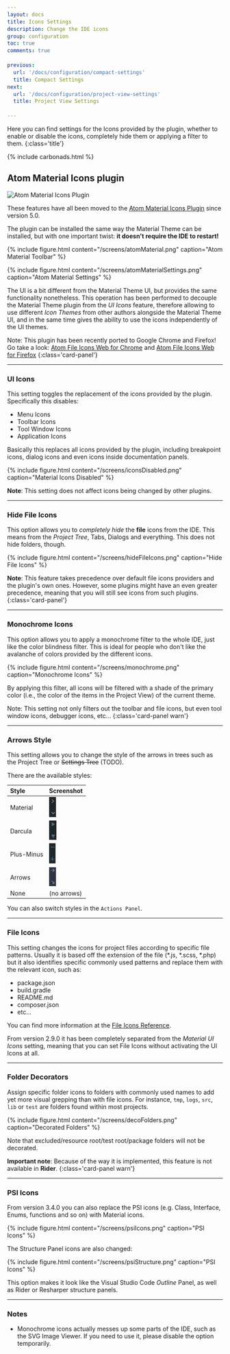 ```yaml
---
layout: docs
title: Icons Settings
description: Change the IDE icons
group: configuration
toc: true
comments: true

previous:
  url: '/docs/configuration/compact-settings'
  title: Compact Settings
next:
  url: '/docs/configuration/project-view-settings'
  title: Project View Settings

---
```


Here you can find settings for the Icons provided by the plugin, whether to enable or disable the icons, completely hide
them or applying a filter to them.
{:class='title'}

{% include carbonads.html %}

## Atom Material Icons plugin

<img class="avatar-img -centered" src="https://plugins.jetbrains.com/files/10044/78336/icon/META-INF_pluginIcon.svg" alt="Atom Material Icons Plugin">


These features have all been moved to the [Atom Material Icons Plugin](https://plugins.jetbrains.com/plugin/10044-atom-material-icons) since version 5.0.

The plugin can be installed the same way the Material Theme can be installed, but with one important twist: **it doesn't require the IDE to restart!**

{% include figure.html content="/screens/atomMaterial.png" caption="Atom Material Toolbar" %}

{% include figure.html content="/screens/atomMaterialSettings.png" caption="Atom Material Settings" %}

The UI is a bit different from the Material Theme UI, but provides the same functionality nonetheless. This operation has been performed to decouple the Material Theme plugin from the _UI Icons_ feature, therefore allowing to use different *Icon Themes* from other authors alongside the Material Theme UI, and in the same time gives the ability to use the icons independently of the UI themes.

Note: This plugin has been recently ported to Google Chrome and Firefox! Go take a look: [Atom File Icons Web for Chrome](https://chrome.google.com/webstore/detail/atom-file-icons-web/pljfkbaipkidhmaljaaakibigbcmmpnc) and [Atom File Icons Web for Firefox](https://addons.mozilla.org/en-US/firefox/addon/atom-file-icons-web/)
{:class='card-panel'}

----
### UI Icons

This setting toggles the replacement of the icons provided by the plugin. Specifically this disables:
- Menu Icons
- Toolbar Icons
- Tool Window Icons
- Application Icons

Basically this replaces all icons provided by the plugin, including breakpoint icons, dialog icons and even icons inside
documentation panels.

{% include figure.html content="/screens/iconsDisabled.png" caption="Material Icons Disabled" %}

**Note**: This setting does not affect icons being changed by other plugins.

----
### Hide File Icons

This option allows you to _completely hide_ the __file__ icons from the IDE. This means from the _Project Tree_, Tabs,
Dialogs and everything. This does not hide folders, though.

{% include figure.html content="/screens/hideFileIcons.png" caption="Hide File Icons" %}

**Note**: This feature takes precedence over default file icons providers and the plugin's own ones. However, some
plugins might have an even greater precedence, meaning that you will still see icons from such plugins.
{:class='card-panel'}

----
### Monochrome Icons

This option allows you to apply a monochrome filter to the whole IDE, just like the color blindness filter. This is
ideal for people who don't like the avalanche of colors provided by the different icons.

{% include figure.html content="/screens/monochrome.png" caption="Monochrome Icons" %}

By applying this filter, all icons will be filtered with a shade of the primary color (i.e., the color of the items in
the Project View) of the current theme.

Note: This setting not only filters out the toolbar and file icons, but even tool window icons, debugger icons, etc…
{:class='card-panel warn'}

----
### Arrows Style

This setting allows you to change the style of the arrows in trees such as the Project Tree or ~~Settings Tree~~ (TODO).

There are the available styles:

| Style      | Screenshot                                                                                            |
|:-----------|:------------------------------------------------------------------------------------------------------|
| Material   | <img src="/img/arrows/material.png">  |
| Darcula    | <img src="/img/arrows/darcula.png">   |
| Plus-Minus | <img src="/img/arrows/plusminus.png"> |
| Arrows     | <img src="/img/arrows/arrows.png">    |
| None       | (no arrows)                                                                                           |

You can also switch styles in the `Actions Panel`.

----
### File Icons

This setting changes the icons for project files according to specific file patterns. Usually it is based off the
extension of the file (*.js, *.scss, *.php) but it also identifies specific commonly used patterns and replace them with
the relevant icon, such as:
- package.json
- build.gradle
- README.md
- composer.json
- etc...

You can find more information at the [File Icons Reference](/docs/reference/file-icons).

From version 2.9.0 it has been completely separated from the _Material UI Icons_ setting, meaning that you can set File
Icons without activating the UI Icons at all.

----
### Folder Decorators

Assign specific folder icons to folders with commonly used names to add yet more visual grepping than with file icons.
For instance, `tmp`, `logs`, `src`, `lib` or `test` are folders found within most projects.

{% include figure.html content="/screens/decoFolders.png" caption="Decorated Folders" %}

Note that excluded/resource root/test root/package folders will not be decorated.

**Important note**: Because of the way it is implemented, this feature is not available in **Rider**.
{:class='card-panel warn'}

----
### PSI Icons

From version 3.4.0 you can also replace the PSI icons (e.g. Class, Interface, Enums, functions and so on) with Material icons.

{% include figure.html content="/screens/psiIcons.png" caption="PSI Icons" %}

The Structure Panel icons are also changed:

{% include figure.html content="/screens/psiStructure.png" caption="PSI Icons" %}

This option makes it look like the Visual Studio Code *Outline* Panel, as well as Rider or Resharper structure panels.

----
### Notes

- Monochrome icons actually messes up some parts of the IDE, such as the SVG Image Viewer. If you need to use it, please disable the option temporarily.
